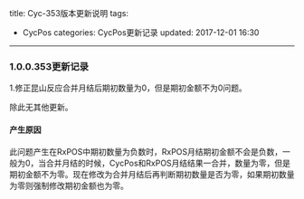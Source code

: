 title: Cyc-353版本更新说明
tags:
  - CycPos
categories: CycPos更新记录
updated: 2017-12-01 16:30
---
### 1.0.0.353更新记录

1.修正昆山反应合并月结后期初数量为0，但是期初金额不为0问题。

除此无其他更新。

#### 产生原因

此问题产生在RxPOS中期初数量为负数时，RxPOS月结期初金额不会是负数，一般为0，当合并月结的时候，CycPos和RxPOS月结结果一合并，数量为零，但是期初金额不为零。现在修改为合并月结后再判断期初数量是否为零，如果期初数量为零则强制修改期初金额也为零。
